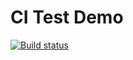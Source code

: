 # CI Test Demo

[![Build status](https://ci.appveyor.com/api/projects/status/84mceuuyv1kkghw8?svg=true)](https://ci.appveyor.com/project/SauninaIA/7-1-ajs-homeworks-nicknames)